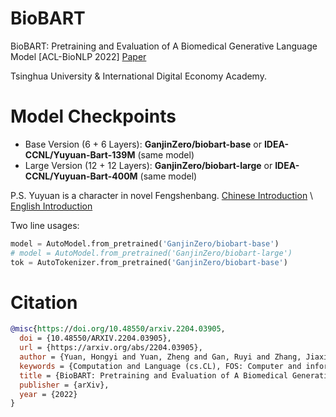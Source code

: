 # BioBART
BioBART: Pretraining and Evaluation of A Biomedical Generative Language Model [ACL-BioNLP 2022] [Paper](https://arxiv.org/abs/2204.03905)

Tsinghua University \& International Digital Economy Academy.

# Model Checkpoints

- Base Version (6 + 6 Layers): **GanjinZero/biobart-base** or **IDEA-CCNL/Yuyuan-Bart-139M** (same model)
- Large Version (12 + 12 Layers): **GanjinZero/biobart-large** or **IDEA-CCNL/Yuyuan-Bart-400M** (same model)

P.S. Yuyuan is a character in novel Fengshenbang. [Chinese Introduction](https://baike.baidu.com/item/%E9%A4%98%E5%85%83/968026) \ [English Introduction](https://en.wikisource.org/wiki/Portal:Investiture_of_the_Gods/Chapter_75)

Two line usages:
```python
model = AutoModel.from_pretrained('GanjinZero/biobart-base')
# model = AutoModel.from_pretrained('GanjinZero/biobart-large')
tok = AutoTokenizer.from_pretrained('GanjinZero/biobart-base')
```

# Citation
```bibtex
@misc{https://doi.org/10.48550/arxiv.2204.03905,
  doi = {10.48550/ARXIV.2204.03905},
  url = {https://arxiv.org/abs/2204.03905},
  author = {Yuan, Hongyi and Yuan, Zheng and Gan, Ruyi and Zhang, Jiaxing and Xie, Yutao and Yu, Sheng},
  keywords = {Computation and Language (cs.CL), FOS: Computer and information sciences, FOS: Computer and information sciences},
  title = {BioBART: Pretraining and Evaluation of A Biomedical Generative Language Model},
  publisher = {arXiv},
  year = {2022}
}
```
